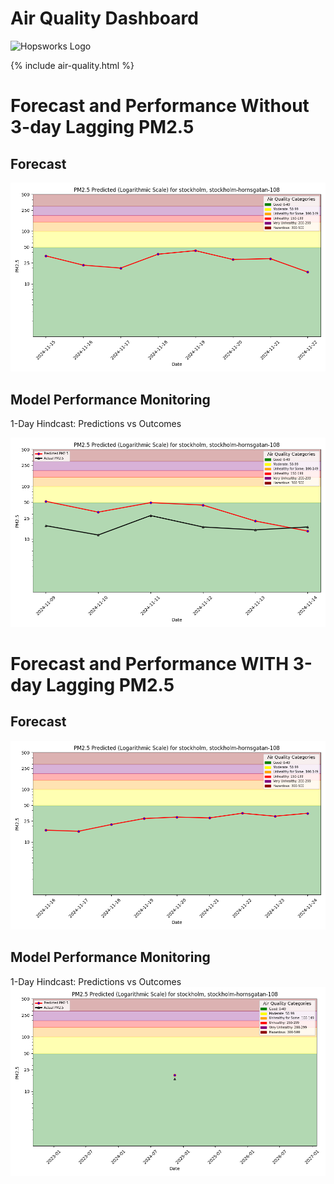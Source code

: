 # Air Quality Dashboard

![Hopsworks Logo](../titanic/assets/img/logo.png)

{% include air-quality.html %}

# Forecast and Performance Without 3-day Lagging PM2.5

## Forecast
![Forecast_No_Lag](./assets/img/pm25_forecast.png)


## Model Performance Monitoring

1-Day Hindcast: Predictions vs Outcomes

![Hindcast_No_Lag](./assets/img/pm25_hindcast_1day.png)

# Forecast and Performance WITH 3-day Lagging PM2.5
## Forecast
![Forecast_Lag](./assets/img/pm25_forecast_lagging_feature.png)

## Model Performance Monitoring
1-Day Hindcast: Predictions vs Outcomes
![Hindcast_Lag](./assets/img/pm25_hindcast_1day_lagging_feature.png)
